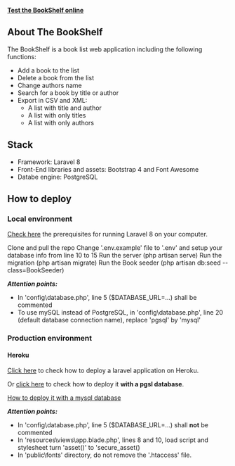 **[Test the BookShelf online](http://the-bookshelf-lm4649.herokuapp.com/)**

## About The BookShelf

The BookShelf is a book list web application including the following functions:

- Add a book to the list
- Delete a book from the list
- Change authors name
- Search for a book by title or author
- Export in CSV and XML:
  - A list with title and author
  - A list with only titles
  - A list with only authors
  
 ## Stack
 
  - Framework: Laravel 8
  - Front-End libraries and assets: Bootstrap 4 and Font Awesome
  - Databe engine: PostgreSQL
  
## How to deploy
  
### Local environment 

  [Check here](https://laravel.com/docs/8.x/installation) the prerequisites for running Laravel 8 on your computer.
 
 Clone and pull the repo
 Change '.env.example' file to '.env' and setup your database info from line 10 to 15
 Run the server (php artisan serve)
 Run the migration (php artisan migrate)
 Run the Book seeder (php artisan db:seed --class=BookSeeder)
  
  ***Attention points:***
  - In 'config\database.php', line 5 ($DATABASE_URL=...) shall be commented
  - To use mySQL instead of PostgreSQL, in 'config\database.php', line 20 (default database connection name), replace 'pgsql' by 'mysql'
  
### Production environment

#### Heroku

  [Click here](https://devcenter.heroku.com/articles/getting-started-with-laravel) to check how to deploy a laravel application on Heroku.
    
   Or [click here](https://dev.to/jsafe00/deploy-laravel-application-with-database-to-heroku-l50) to check how to deploy it **with a pgsl database**.
  
  [How to deploy it with a mysql database](https://salitha94.blogspot.com/2019/11/deploy-laravel-application-on-heroku.html)
  
  ***Attention points:***
  - In 'config\database.php', line 5 ($DATABASE_URL=...) shall **not** be commented
  - In 'resources\views\app.blade.php', lines 8 and 10, load script and stylesheet turn 'asset()' to 'secure_asset()
  - In 'public\fonts' directory, do not remove the '.htaccess' file.

 
